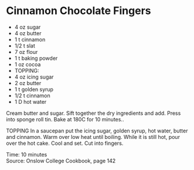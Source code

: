 # Cinnamon Chocolate Fingers

* 4 oz sugar
* 4 oz butter
* 1 t cinnamon
* 1/2 t slat
* 7 oz flour
* 1 t baking powder
* 1 oz cocoa
* TOPPING:
* 4 oz icing sugar
* 2 oz butter
* 1 t golden syrup
* 1/2 t cinnamon
* 1 D hot water

Cream butter and sugar.  Sift together the dry ingredients and add.  Press into sponge roll tin.  Bake at 180C for 10 minutes..

TOPPING
In a saucepan put the icing sugar, golden syrup, hot water, butter and cinnamon.  Warm over low heat until boiling.  While it is still hot, pour over the hot cake.  Cool and set.  Cut into fingers.

Time: 10 minutes  
Source: Onslow College Cookbook, page 142

